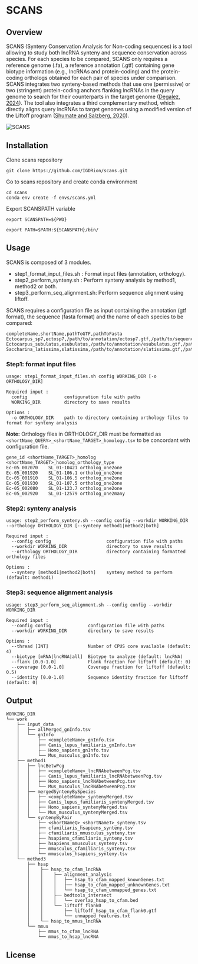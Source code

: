 # SCANS

## Overview
SCANS (Synteny Conservation Analysis for Non-coding sequences) is a tool allowing to study both lncRNA synteny and sequence conservation across species.
For each species to be compared, SCANS only requires a reference genome (.fa), a reference annotation (.gtf) containing gene biotype information (e.g., lncRNAs and protein-coding) and the protein-coding orthologs obtained for each pair of species under comparison. SCANS integrates two synteny-based methods that use one (permissive) or two (stringent) protein-coding anchors flanking lncRNAs in the query genome to search for their counterparts in the target genome ([Degalez, 2024](https://www.biorxiv.org/content/10.1101/2024.10.03.616473v1)). The tool also integrates a third complementary method, which directly aligns query lncRNAs to target genomes using a modified version of the Liftoff program ([Shumate and Salzberg, 2020](https://doi.org/10.1093/bioinformatics/btaa1016)).

![SCANS](https://github.com/user-attachments/assets/2a2b1625-7cb2-4bc3-8a68-3ee307c01abd)


## Installation

Clone scans repository
```
git clone https://github.com/IGDRion/scans.git
```
Go to scans repository and create conda environment
```
cd scans
conda env create -f envs/scans.yml
```
Export SCANSPATH variable
```
export SCANSPATH=${PWD}

export PATH=$PATH:${SCANSPATH}/bin/
```

## Usage

SCANS is composed of 3 modules.

* step1_format_input_files.sh	: Format input files (annotation, orthology).
* step2_perform_synteny.sh	: Perform synteny analysis by method1, method2 or both.
* step3_perform_seq_alignment.sh: Perform sequence alignment using liftoff.

SCANS requires a configuration file as input containing the annotation (gtf format), the sequence (fasta format) and the name of each species to be compared:
```
completeName,shortName,pathToGTF,pathToFasta
Ectocarpus_sp7,ectosp7,/path/to/annotation/ectosp7.gtf,/path/to/sequence/Ectocarpus_sp7.fa
Ectocarpus_subulatus,esubulatus,/path/to/annotation/esubulatus.gtf,/path/to/sequence/Ectocarpus_subulatus.fa
Saccharina_latissima,slatissima,/path/to/annotation/slatissima.gtf,/path/to/sequence/Saccharina_latissima.fa
```

### Step1: format input files
```
usage: step1_format_input_files.sh config WORKING_DIR [-o ORTHOLOGY_DIR]

Required input :
  config              configuration file with paths
  WORKING_DIR         directory to save results

Options :
  -o ORTHOLOGY_DIR    path to directory containing orthology files to format for synteny analysis

```
**Note:**
Orthology files in ORTHOLOGY_DIR must be formatted as  `<shortName_QUERY>_<shortName_TARGET>_homology.tsv` to be concordant with configuration file.

```
gene_id	<shortName_TARGET>_homolog	<shortName_TARGET>_homolog_orthology_type
Ec-05_002070	SL_01-10421	ortholog_one2one
Ec-05_001920	SL_01-106.1	ortholog_one2one
Ec-05_001910	SL_01-106.5	ortholog_one2one
Ec-05_001930	SL_01-107.5	ortholog_one2one
Ec-05_002080	SL_01-123.7	ortholog_one2one
Ec-05_002920	SL_01-12579	ortholog_one2many
```

### Step2: synteny analysis
```
usage: step2_perform_synteny.sh --config config --workdir WORKING_DIR --orthology ORTHOLOGY_DIR [--synteny method1|method2|both]

Required input :
  --config config                     configuration file with paths
  --workdir WORKING_DIR               directory to save results
  --orthology ORTHOLOGY_DIR           directory containing formatted orthology files

Options :
  --synteny [method1|method2|both]    synteny method to perform (default: method1)

```
### Step3: sequence alignment analysis
```
usage: step3_perform_seq_alignment.sh --config config --workdir WORKING_DIR

Required input :
  --config config              configuration file with paths
  --workdir WORKING_DIR        directory to save results

Options :
  --thread [INT]               Number of CPUS core available (default: 4) 
  --biotype [mRNA|lncRNA|all]  Biotype to analyze (default: lncRNA)
  --flank [0.0-1.0]            Flank fraction for liftoff (default: 0)
  --coverage [0.0-1.0]         Coverage fraction for liftoff (default: 0.5)
  --identity [0.0-1.0]         Sequence identity fraction for liftoff (default: 0)
```

## Output

```
WORKING_DIR
└── work
    ├── input_data
    │   ├── allMerged_gnInfo.tsv
    │   └── gnInfo
    │       ├── <completeName>_gnInfo.tsv
    │       ├── Canis_lupus_familiaris_gnInfo.tsv
    │       ├── Homo_sapiens_gnInfo.tsv
    │       └── Mus_musculus_gnInfo.tsv
    ├── method1
    │   ├── lncBetwPcg
    │   │   ├── <completeName>_lncRNAbetweenPcg.tsv
    │   │   ├── Canis_lupus_familiaris_lncRNAbetweenPcg.tsv
    │   │   ├── Homo_sapiens_lncRNAbetweenPcg.tsv
    │   │   └── Mus_musculus_lncRNAbetweenPcg.tsv
    │   ├── mergedSyntenyBySpecies
    │   │   ├── <completeName>_syntenyMerged.tsv
    │   │   ├── Canis_lupus_familiaris_syntenyMerged.tsv
    │   │   ├── Homo_sapiens_syntenyMerged.tsv
    │   │   └── Mus_musculus_syntenyMerged.tsv
    │   └── syntenyByPair
    │       ├── <shortNameQ>_<shortNameT>_synteny.tsv
    │       ├── cfamiliaris_hsapiens_synteny.tsv
    │       ├── cfamiliaris_mmusculus_synteny.tsv
    │       ├── hsapiens_cfamiliaris_synteny.tsv
    │       ├── hsapiens_mmusculus_synteny.tsv
    │       ├── mmusculus_cfamiliaris_synteny.tsv
    │       └── mmusculus_hsapiens_synteny.tsv
    └── method3
        ├── hsap
        │    ├── hsap_to_cfam_lncRNA
        │    │    ├── alignment_analysis
        │    │    │   ├── hsap_to_cfam_mapped_knownGenes.txt
        │    │    │   ├── hsap_to_cfam_mapped_unknownGenes.txt
        │    │    │   └── hsap_to_cfam_unmapped_genes.txt
        │    │    ├── bedtools_intersect
        │    │    │   └── overlap_hsap_to_cfam.bed
        │    │    └── liftoff_flank0
        │    │        ├── liftoff_hsap_to_cfam_flank0.gtf
        │    │        └── unmapped_features.txt
        │    └── hsap_to_mmus_lncRNA
        └── mmus
            ├── mmus_to_cfam_lncRNA
            └── mmus_to_hsap_lncRNA
```

## License

